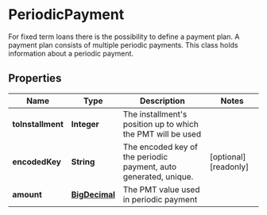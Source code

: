 

# PeriodicPayment

For fixed term loans there is the possibility to define a payment plan. A payment plan consists of multiple periodic payments. This class holds information about a periodic payment.
## Properties

Name | Type | Description | Notes
------------ | ------------- | ------------- | -------------
**toInstallment** | **Integer** | The installment&#39;s position up to which the PMT will be used | 
**encodedKey** | **String** | The encoded key of the periodic payment, auto generated, unique. |  [optional] [readonly]
**amount** | [**BigDecimal**](BigDecimal.md) | The PMT value used in periodic payment | 



